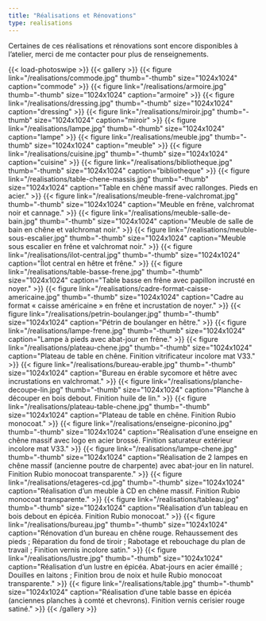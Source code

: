 ```yaml
---
title: "Réalisations et Rénovations"
type: realisations
---
```


Certaines de ces réalisations et rénovations sont encore disponibles à l’atelier, merci de me contacter pour plus de renseignements.

{{< load-photoswipe >}}
{{< gallery >}}
{{< figure link="/realisations/commode.jpg" thumb="-thumb" size="1024x1024" caption="commode" >}}
{{< figure link="/realisations/armoire.jpg" thumb="-thumb" size="1024x1024" caption="armoire" >}}
{{< figure link="/realisations/dressing.jpg" thumb="-thumb" size="1024x1024" caption="dressing" >}}
{{< figure link="/realisations/miroir.jpg" thumb="-thumb" size="1024x1024" caption="miroir" >}}
{{< figure link="/realisations/lampe.jpg" thumb="-thumb" size="1024x1024" caption="lampe" >}}
{{< figure link="/realisations/meuble.jpg" thumb="-thumb" size="1024x1024" caption="meuble" >}}
{{< figure link="/realisations/cuisine.jpg" thumb="-thumb" size="1024x1024" caption="cuisine" >}}
{{< figure link="/realisations/bibliotheque.jpg" thumb="-thumb" size="1024x1024" caption="bibliotheque" >}}
{{< figure link="/realisations/table-chene-massis.jpg" thumb="-thumb" size="1024x1024" caption="Table en chêne massif avec rallonges. Pieds en acier." >}}
{{< figure link="/realisations/meuble-frene-valchromat.jpg" thumb="-thumb" size="1024x1024" caption="Meuble en frêne, valchromat noir et cannage." >}}
{{< figure link="/realisations/meuble-salle-de-bain.jpg" thumb="-thumb" size="1024x1024" caption="Meuble de salle de bain en chêne et valchromat noir." >}}
{{< figure link="/realisations/meuble-sous-escalier.jpg" thumb="-thumb" size="1024x1024" caption="Meuble sous escalier en frêne et valchromat noir." >}}
{{< figure link="/realisations/ilot-central.jpg" thumb="-thumb" size="1024x1024" caption="Îlot central en hêtre et frêne." >}}
{{< figure link="/realisations/table-basse-frene.jpg" thumb="-thumb" size="1024x1024" caption="Table basse en frêne avec papillon incrusté en noyer." >}}
{{< figure link="/realisations/cadre-format-caisse-americaine.jpg" thumb="-thumb" size="1024x1024" caption="Cadre au format « caisse américaine » en frêne et incrustation de noyer." >}}
{{< figure link="/realisations/petrin-boulanger.jpg" thumb="-thumb" size="1024x1024" caption="Pétrin de boulanger en hêtre." >}}
{{< figure link="/realisations/lampe-frene.jpg" thumb="-thumb" size="1024x1024" caption="Lampe à pieds avec abat-jour en frêne." >}}
{{< figure link="/realisations/plateau-chene.jpg" thumb="-thumb" size="1024x1024" caption="Plateau de table en chêne. Finition vitrificateur incolore mat V33." >}}
{{< figure link="/realisations/bureau-erable.jpg" thumb="-thumb" size="1024x1024" caption="Bureau en érable sycomore et hêtre avec incrustations en valchromat." >}}
{{< figure link="/realisations/planche-decoupe-lin.jpg" thumb="-thumb" size="1024x1024" caption="Planche à découper en bois debout. Finition huile de lin." >}}
{{< figure link="/realisations/plateau-table-chene.jpg" thumb="-thumb" size="1024x1024" caption="Plateau de table en chêne. Finition Rubio monocoat." >}}
{{< figure link="/realisations/enseigne-piconino.jpg" thumb="-thumb" size="1024x1024" caption="Réalisation d’une enseigne en chêne massif avec logo en acier brossé. Finition saturateur extérieur incolore mat V33." >}}
{{< figure link="/realisations/lampe-chene.jpg" thumb="-thumb" size="1024x1024" caption="Réalisation de 2 lampes en chêne massif (ancienne poutre de charpente) avec abat-jour en lin naturel. Finition Rubio monocoat transparente." >}}
{{< figure link="/realisations/etageres-cd.jpg" thumb="-thumb" size="1024x1024" caption="Réalisation d’un meuble à CD en chêne massif. Finition Rubio monocoat transparente." >}}
{{< figure link="/realisations/tableau.jpg" thumb="-thumb" size="1024x1024" caption="Réalisation d’un tableau en bois debout en épicéa. Finition Rubio monocoat." >}}
{{< figure link="/realisations/bureau.jpg" thumb="-thumb" size="1024x1024" caption="Rénovation d’un bureau en chêne rouge. Rehaussement des pieds ; Réparation du fond de tiroir ; Rabotage et rebouchage du plan de travail ; Finition vernis incolore satin." >}}
{{< figure link="/realisations/lustre.jpg" thumb="-thumb" size="1024x1024" caption="Réalisation d’un lustre en épicéa. Abat-jours en acier émaillé ; Douilles en laitons ; Finition brou de noix et huile Rubio monocoat transparente." >}}
{{< figure link="/realisations/table.jpg" thumb="-thumb" size="1024x1024" caption="Réalisation d’une table basse en épicéa (anciennes planches à comté et chevrons). Finition vernis cerisier rouge satiné." >}}
{{< /gallery >}}
